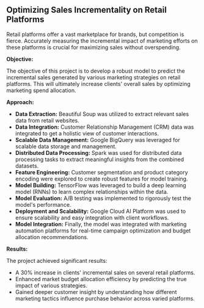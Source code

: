 ## Optimizing Sales Incrementality on Retail Platforms

Retail platforms offer a vast marketplace for brands, but competition is fierce. Accurately measuring the incremental impact of marketing efforts on these platforms is crucial for maximizing sales without overspending. 

**Objective:**

The objective of this project is to develop a robust model to predict the incremental sales generated by various marketing strategies on retail platforms. This will ultimately increase clients' overall sales by optimizing marketing spend allocation.

**Approach:**

* **Data Extraction:** Beautiful Soup was utilized to extract relevant sales data from retail websites.
* **Data Integration:** Customer Relationship Management (CRM) data was integrated to get a holistic view of customer interactions.
* **Scalable Data Management:** Google BigQuery was leveraged for scalable data storage and management.
* **Distributed Data Processing:** Spark was used for distributed data processing tasks to extract meaningful insights from the combined datasets.
* **Feature Engineering:** Customer segmentation and product category encoding were explored to create robust features for model training.
* **Model Building:** TensorFlow was leveraged to build a deep learning model (RNNs) to learn complex relationships within the data.
* **Model Evaluation:** A/B testing was implemented to rigorously test the model's performance.
* **Deployment and Scalability:** Google Cloud AI Platform was used to ensure scalability and easy integration with client workflows.
* **Model Integration:** Finally, the model was integrated with marketing automation platforms for real-time campaign optimization and budget allocation recommendations.


**Results:**

The project achieved significant results:

* A 30% increase in clients' incremental sales on several retail platforms.
* Enhanced market budget allocation efficiency by predicting the true impact of various strategies.
* Gained deeper customer insight by understanding how different marketing tactics influence purchase behavior across varied platforms.
